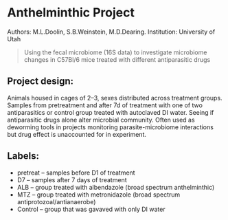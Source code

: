 # Anthelminthic Project
Authors: M.L.Doolin, S.B.Weinstein, M.D.Dearing.
Institution: University of Utah
> Using the fecal microbiome (16S data) to investigate microbiome changes in C57Bl/6 mice treated with different antiparasitic drugs

## Project design:
Animals housed in cages of 2–3, sexes distributed across treatment groups. Samples from pretreatment and after 7d of treatment with one of two antiparasitics or control group treated with autoclaved DI water. Seeing if antiparasitic drugs alone alter microbial community. Often used as deworming tools in projects monitoring parasite-microbiome interactions but drug effect is unaccounted for in experiment. 

## Labels:
- pretreat – samples before D1 of treatment
- D7 – samples after 7 days of treatment
- ALB – group treated with albendazole (broad spectrum anthelminthic)
- MTZ – group treated with metronidazole (broad spectrum antiprotozoal/antianaerobe)
- Control – group that was gavaved with only DI water

